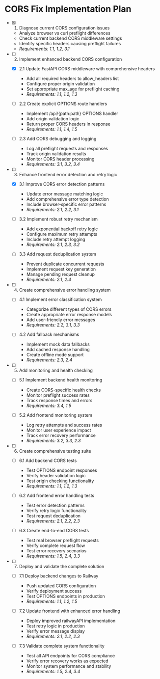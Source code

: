 # CORS Fix Implementation Plan

- [x] 1. Diagnose current CORS configuration issues
  - Analyze browser vs curl preflight differences
  - Check current backend CORS middleware settings
  - Identify specific headers causing preflight failures
  - _Requirements: 1.1, 1.2, 3.1_

- [ ] 2. Implement enhanced backend CORS configuration
  - [x] 2.1 Update FastAPI CORS middleware with comprehensive headers
    - Add all required headers to allow_headers list
    - Configure proper origin validation
    - Set appropriate max_age for preflight caching
    - _Requirements: 1.1, 1.2, 1.3_

  - [ ] 2.2 Create explicit OPTIONS route handlers
    - Implement /api/{path:path} OPTIONS handler
    - Add origin validation logic
    - Return proper CORS headers in response
    - _Requirements: 1.1, 1.4, 1.5_

  - [ ] 2.3 Add CORS debugging and logging
    - Log all preflight requests and responses
    - Track origin validation results
    - Monitor CORS header processing
    - _Requirements: 3.1, 3.2, 3.4_

- [ ] 3. Enhance frontend error detection and retry logic
  - [x] 3.1 Improve CORS error detection patterns
    - Update error message matching logic
    - Add comprehensive error type detection
    - Include browser-specific error patterns
    - _Requirements: 2.1, 2.2, 3.1_

  - [ ] 3.2 Implement robust retry mechanism
    - Add exponential backoff retry logic
    - Configure maximum retry attempts
    - Include retry attempt logging
    - _Requirements: 2.1, 2.3, 3.2_

  - [ ] 3.3 Add request deduplication system
    - Prevent duplicate concurrent requests
    - Implement request key generation
    - Manage pending request cleanup
    - _Requirements: 2.1, 2.4_

- [ ] 4. Create comprehensive error handling system
  - [ ] 4.1 Implement error classification system
    - Categorize different types of CORS errors
    - Create appropriate error response models
    - Add user-friendly error messages
    - _Requirements: 2.2, 3.1, 3.3_

  - [ ] 4.2 Add fallback mechanisms
    - Implement mock data fallbacks
    - Add cached response handling
    - Create offline mode support
    - _Requirements: 2.3, 2.4_

- [ ] 5. Add monitoring and health checking
  - [ ] 5.1 Implement backend health monitoring
    - Create CORS-specific health checks
    - Monitor preflight success rates
    - Track response times and errors
    - _Requirements: 3.4, 1.5_

  - [ ] 5.2 Add frontend monitoring system
    - Log retry attempts and success rates
    - Monitor user experience impact
    - Track error recovery performance
    - _Requirements: 3.2, 3.3, 2.3_

- [ ] 6. Create comprehensive testing suite
  - [ ] 6.1 Add backend CORS tests
    - Test OPTIONS endpoint responses
    - Verify header validation logic
    - Test origin checking functionality
    - _Requirements: 1.1, 1.2, 1.3_

  - [ ] 6.2 Add frontend error handling tests
    - Test error detection patterns
    - Verify retry logic functionality
    - Test request deduplication
    - _Requirements: 2.1, 2.2, 2.3_

  - [ ] 6.3 Create end-to-end CORS tests
    - Test real browser preflight requests
    - Verify complete request flow
    - Test error recovery scenarios
    - _Requirements: 1.5, 2.4, 3.3_

- [ ] 7. Deploy and validate the complete solution
  - [ ] 7.1 Deploy backend changes to Railway
    - Push updated CORS configuration
    - Verify deployment success
    - Test OPTIONS endpoints in production
    - _Requirements: 1.1, 1.2, 1.5_

  - [ ] 7.2 Update frontend with enhanced error handling
    - Deploy improved railwayAPI implementation
    - Test retry logic in production
    - Verify error message display
    - _Requirements: 2.1, 2.2, 2.3_

  - [ ] 7.3 Validate complete system functionality
    - Test all API endpoints for CORS compliance
    - Verify error recovery works as expected
    - Monitor system performance and stability
    - _Requirements: 1.5, 2.4, 3.4_